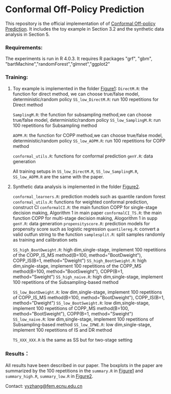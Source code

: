 # Conformal Off-Policy Prediction

This repository is the official implementation of of [Conformal Off-policy Prediction](https://arxiv.org/pdf/2206.06711.pdf).  It includes the toy example 
in Section 3.2 and the synthetic data analysis in Section 5.


### Requirements: 
The experiments is run in R 4.0.3. It requires R packages "grf", "gbm", "bartMachine","randomForest","glmnet","ggplot2"

### Training:
1. Toy example is implemented in the folder [Figure1](https://github.com/callmespring/COPP/tree/main/Figure1): 
    `DirectM.R`:                the function for direct method, we can choose true/false model, deterministic/random policy
    `SS_low_DirectM.R`:   run 100 repetitions for Direct method

    `SamplingM.R`:                the function for subsampling method,we can choose true/false model, deterministic/random policy
    `SS_low_SamplingM.R`:    run 100 repetitions for Subsampling method

    `AOPM.R`:                the function for COPP method,we can choose true/false model, deterministic/random policy
    `SS_low_AOPM.R`:   run 100 repetitions for COPP method

    `conformal_utils.R`:  functions for conformal prediction
    `genY.R`:   data generation

    All training setups in `SS_low_DirectM.R`,  `SS_low_SamplingM.R`, `SS_low_AOPM.R` are the same with the paper.

2.  Synthetic data analysis is implemented in the folder [Figure2](https://github.com/callmespring/COPP/tree/main/Figure2).

    `conformal_learners.R`:           prediction models such as quantile random forest        
    `conformal_utils.R`:                 functions for weighted conformal prediction, construct CI
    `conformalCI.R`:                      the main function COPP for single-stage decision making, Algorithm 1 in main paper
    `conformalCI_TS.R`:                 the main function COPP for multi-stage decision making, Alogorithm 1 in supp
    `genY.R`:                                  data generation 
    `propensityscore.R`:                prediction models for propensity score such as  logistic regression
    `quantilereg.R`:                        convert a valid outfun string to the function
    `samplesplit.R`:                        split samples randomly as training and calibration sets
   
    `SS_high_BootDweight.R`:         high dim,single-stage, implement 100 repetitions of the COPP_IS_MS method(B=100, method="BootDweight"), COPP_IS(B=1, method="Dweight")
    `SS_high_BootSweight.R`:          high dim,single-stage,  implement 100 repetitions of  the COPP_MS method(B=100, method="BootSweight"), COPP(B=1, method="Sweight")
    `SS_high_naive.R`:                      high dim,single-stage,  implement 100 repetitions of  the Subsampling-based method

    `SS_low_BootDweight.R`:          low dim,single-stage,  implement 100 repetitions of  COPP_IS_MS method(B=100, method="BootDweight"), COPP_IS(B=1, method="Dweight")
    `SS_low_BootSweight.R`:           low dim,single-stage,  implement 100 repetitions of  COPP_MS method(B=100, method="BootSweight"), COPP(B=1, method="Sweight")
    `SS_low_naive.R`:                       low dim,single-stage,  implement 100 repetitions of  Subsampling-based method
    `SS_low_IPWE.R`:                       low dim,single-stage,  implement 100 repetitions of  IS and DR method

    `TS_XXX_XXX.R` is the same as SS but for two-stage setting

### Results：
All results have been described in our paper. The boxplots in the paper are summarized by the 100 repetitions in the
`summary.R` in [Figure1](https://github.com/callmespring/COPP/tree/main/Figure1) and `summary_high.R`, `summary_low.R` in [Figure2](https://github.com/callmespring/COPP/tree/main/Figure2).

Contact: yyzhang@fem.ecnu.edu.cn
